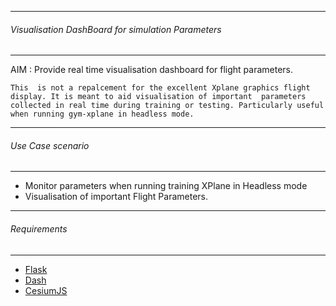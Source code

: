 ---------------------------------------
###### Visualisation DashBoard for simulation Parameters
---------------------------------------

AIM : Provide real time visualisation dashboard for flight parameters.



`This  is not a repalcement for the excellent Xplane graphics flight display. It is meant to aid visualisation of important 
parameters collected in real time during training or testing. Particularly useful when running gym-xplane in headless mode. `

---------------------------------------
######  Use Case scenario
--------------------------------------- 

* Monitor parameters when running training XPlane in Headless mode
* Visualisation of important Flight Parameters.


---------------------------------------
######  Requirements
--------------------------------------- 
* [Flask](http://flask.pocoo.org/)
* [Dash](https://dash.plot.ly/)
* [CesiumJS](https://cesiumjs.org/)
